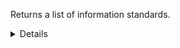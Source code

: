 Returns a list of information standards.

<details>
<summary>Details</summary>

## Sort expressions

The following table lists the field names and directions you can use in a sort expression.

| Field               | Type        | Direction | Example                         |
|---------------------|-------------|-----------|---------------------------------|
| `id`                | `uuid`      | `asc`     | `?sort=asc(id)`                 |
|                     |             | `desc`    | `?sort=desc(id)`                |
| `name`              | `string`    | `asc`     | `?sort=asc(name)`               |
|                     |             | `desc`    | `?sort=desc(name)`              |
| `createTime`        | `date-time` | `asc`     | `?sort=asc(createTime)`         |
|                     |             | `desc`    | `?sort=desc(createTime)`        |
| `updateTime`        | `date-time` | `asc`     | `?sort=asc(updateTime)`         |
|                     |             | `desc`    | `?sort=desc(updateTime)`        |

### Default sort expression

If the `sort` parameter is omitted, the default sort expression is used:

```
?sort=desc(createTime)
```

This causes results to be sorted by `createTime` in descending order (from most recent to oldest).

## Filter expressions

The following table lists the field names and operators you can use in a filter expression.

| Field                        | Type                    | Operator | Example                                                              |
|------------------------------|-------------------------|----------|----------------------------------------------------------------------|
| `id`                         | `uuid`                  | `eq`     | `?filter=eq(id,"533d3fe3-bccc-405a-9904-4f516e892856")`              |
|                              |                         | `neq`    | `?filter=neq(id,"533d3fe3-bccc-405a-9904-4f516e892856")`             |
| `name`                       | `string`                | `eq`     | `?filter=eq(name,"FHIR")`                                            |
|                              |                         | `neq`    | `?filter=neq(name,"FHIR")`                                           |
|                              |                         | `has`    | `?filter=has(name,"FH")`                                             |
|                              |                         | `stw`    | `?filter=stw(name,"FH")`                                             |
|                              |                         | `enw`    | `?filter=enw(name,"IR")`                                             |
|                              |                         | `reg`    | `?filter=reg(name,"^[a-zA-Z0-9 ]+$")`                                |
| `description`                | `string`                | `eq`     | `?filter=eq(description,"FHIR")`                                     |
|                              |                         | `neq`    | `?filter=neq(description,"FHIR")`                                    |
|                              |                         | `has`    | `?filter=has(description,"FH")`                                      |
|                              |                         | `stw`    | `?filter=stw(description,"FH")`                                      |
|                              |                         | `enw`    | `?filter=enw(description,"IR")`                                      |
|                              |                         | `reg`    | `?filter=reg(description,"^[a-zA-Z0-9 ]+$")`                         |
| `organizationId`             | `uuid`                  | `eq`     | `?filter=eq(organizationId,"533d3fe3-bccc-405a-9904-4f516e892856")`  |
|                              |                         | `neq`    | `?filter=neq(organizationId,"533d3fe3-bccc-405a-9904-4f516e892856")` |
| `mainVersion.lifecycleState` | `ProductLifecycleState` | `eq`     | `?filter=eq(mainVersion.lifecycleState,"PUBLISHED")`                 |
|                              |                         | `neq`    | `?filter=neq(mainVersion.lifecycleState,"PUBLISHED")`                |
| `createTime`                 | `date-time`             | `eq`     | `?filter=eq(createTime,"2024-03-16T14:15:30.500Z")`                  |
|                              |                         | `neq`    | `?filter=neq(createTime,"2024-03-16T14:15:30.500Z")`                 |
|                              |                         | `gt`     | `?filter=gt(createTime,"2024-03-16T14:15:30.500Z")`                  |
|                              |                         | `gte`    | `?filter=gte(createTime,"2024-03-16T14:15:30.500Z")`                 |
|                              |                         | `lt`     | `?filter=lt(createTime,"2024-03-16T14:15:30.500Z")`                  |
|                              |                         | `lte`    | `?filter=lte(createTime,"2024-03-16T14:15:30.500Z")`                 |
| `updateTime`                 | `date-time`             | `eq`     | `?filter=eq(updateTime,"2024-03-16T14:15:30.500Z")`                  |
|                              |                         | `neq`    | `?filter=neq(updateTime,"2024-03-16T14:15:30.500Z")`                 |
|                              |                         | `gt`     | `?filter=gt(updateTime,"2024-03-16T14:15:30.500Z")`                  |
|                              |                         | `gte`    | `?filter=gte(updateTime,"2024-03-16T14:15:30.500Z")`                 |
|                              |                         | `lt`     | `?filter=lt(updateTime,"2024-03-16T14:15:30.500Z")`                  |
|                              |                         | `lte`    | `?filter=lte(updateTime,"2024-03-16T14:15:30.500Z")`                 |

</details>